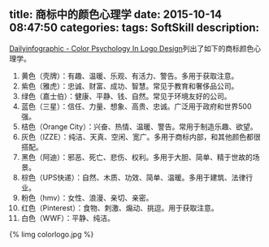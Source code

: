 title: 商标中的颜色心理学
date: 2015-10-14 08:47:50
categories:
tags: SoftSkill
description:
---
[Dailyinfographic - Color Psychology In Logo Design](http://www.dailyinfographic.com/color-psychology-in-logo-design)列出了如下的商标颜色心理学。

1. 黄色（壳牌）：有趣、温暖、乐观、有活力、警告。多用于获取注意。  
1. 紫色（雅虎）：忠诚、财富、成功、智慧。常见于教育和奢侈品公司。  
1. 绿色（嘉士伯）：健康、平静、钱、自然。常见于环境友好的公司。  
1. 蓝色（三星）：信任、力量、想象、高贵、忠诚。广泛用于政府和世界500强。  
1. 桔色（Orange City）：兴奋、热情、温暖、警告。常用于制造乐趣、欲望。  
1. 灰色（IZZE）：纯洁、天真、空闲、宽广。多用于商标内部，和其他颜色都很搭配。  
1. 黑色（阿迪）：邪恶、死亡、悲伤、权利。多用于大胆、简单、精于世故的场景。  
1. 棕色（UPS快递）：自然、木质、功效、简单、温暖。多用于建筑、法律行业。  
1. 粉色（hmv）：女性、浪漫、亲切、亲密。  
1. 红色（Pinterest）：食物、刺激、煽动、挑逗。用于获取注意。  
1. 白色（WWF）：平静、纯洁。


{% limg colorlogo.jpg %}